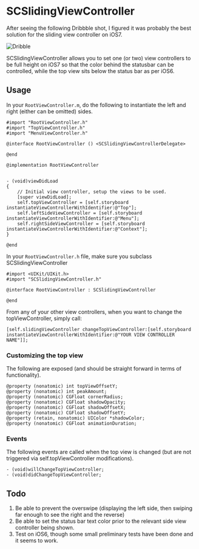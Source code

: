 # SCSlidingViewController

After seeing the following Dribbble shot, I figured it was probably the best solution for the sliding view controller on iOS7.

![Dribble](http://dribbble.s3.amazonaws.com/users/14827/screenshots/1193991/8.png "Dribble")

SCSlidingViewController allows you to set one (or two) view controllers to be full height on iOS7 so that the color behind the statusbar can be controlled, while the top view sits below the status bar as per iOS6.

## Usage

In your `RootViewController.m`, do the following to instantiate the left and right (either can be omitted) sides.

	#import "RootViewController.h"
	#import "TopViewController.h"
	#import "MenuViewController.h"
	
	@interface RootViewController () <SCSlidingViewControllerDelegate>
	
	@end
	
	@implementation RootViewController
	
	
	- (void)viewDidLoad
	{
	    // Initial view controller, setup the views to be used.
	    [super viewDidLoad];
	    self.topViewController = [self.storyboard instantiateViewControllerWithIdentifier:@"Top"];
	    self.leftSideViewController = [self.storyboard instantiateViewControllerWithIdentifier:@"Menu"];
	    self.rightSideViewController = [self.storyboard instantiateViewControllerWithIdentifier:@"Context"];
	}
	
	@end

In your `RootViewController.h` file, make sure you subclass SCSlidingViewController

	#import <UIKit/UIKit.h>
	#import "SCSlidingViewController.h"
	
	@interface RootViewController : SCSlidingViewController
	
	@end

From any of your other view controllers, when you want to change the topViewController, simply call:

	[self.slidingViewController changeTopViewController:[self.storyboard instantiateViewControllerWithIdentifier:@"YOUR VIEW CONTROLLER NAME"]];
	
### Customizing the top view

The following are exposed (and should be straight forward in terms of functionality).

	@property (nonatomic) int topViewOffsetY;
	@property (nonatomic) int peakAmount;
	@property (nonatomic) CGFloat cornerRadius;
	@property (nonatomic) CGFloat shadowOpacity;
	@property (nonatomic) CGFloat shadowOffsetX;
	@property (nonatomic) CGFloat shadowOffsetY;
	@property (retain, nonatomic) UIColor *shadowColor;
	@property (nonatomic) CGFloat animationDuration;

### Events

The following events are called when the top view is changed (but are not triggered via self.topViewController modifications).

	- (void)willChangeTopViewController;
	- (void)didChangeTopViewController;

	
## Todo

1. Be able to prevent the overswipe (displaying the left side, then swiping far enough to see the right and the reverse)
2. Be able to set the status bar text color prior to the relevant side view controller being shown.
3. Test on iOS6, though some small preliminary tests have been done and it seems to work.